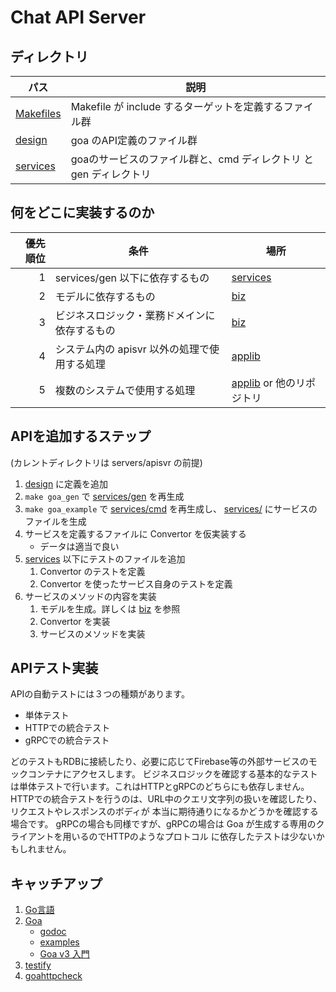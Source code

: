 # Chat API Server

## ディレクトリ

パス     | 説明
--------|------------------
[Makefiles](./Makefiles/) | Makefile が include するターゲットを定義するファイル群
[design](./design)  | goa のAPI定義のファイル群
[services](./services/) | goaのサービスのファイル群と、cmd ディレクトリ と gen ディレクトリ


## 何をどこに実装するのか

優先順位 | 条件  | 場所
------:|---------|--------------
1 | services/gen 以下に依存するもの | [services](./services/)
2 | モデルに依存するもの | [biz](../biz/)
3 | ビジネスロジック・業務ドメインに依存するもの | [biz](../biz/)
4 | システム内の apisvr 以外の処理で使用する処理 | [applib](../applib/)
5 | 複数のシステムで使用する処理 | [applib](../applib) or 他のリポジトリ

## APIを追加するステップ

(カレントディレクトリは servers/apisvr の前提)

1. [design](./design/) に定義を追加
2. `make goa_gen` で [services/gen](./services/gen) を再生成
3. `make goa_example` で [services/cmd](./services/cmd/) を再生成し、 [services/](./services/) にサービスのファイルを生成
4. サービスを定義するファイルに Convertor を仮実装する
    - データは適当で良い
5. [services](./services/) 以下にテストのファイルを追加
    1. Convertor のテストを定義
    2. Convertor を使ったサービス自身のテストを定義
6. サービスのメソッドの内容を実装
    1. モデルを生成。詳しくは [biz](../biz/) を参照
    2. Convertor を実装
    3. サービスのメソッドを実装

## APIテスト実装

APIの自動テストには３つの種類があります。

- 単体テスト
- HTTPでの統合テスト
- gRPCでの統合テスト

どのテストもRDBに接続したり、必要に応じてFirebase等の外部サービスのモックコンテナにアクセスします。
ビジネスロジックを確認する基本的なテストは単体テストで行います。これはHTTPとgRPCのどちらにも依存しません。
HTTPでの統合テストを行うのは、URL中のクエリ文字列の扱いを確認したり、リクエストやレスポンスのボディが
本当に期待通りになるかどうかを確認する場合です。
gRPCの場合も同様ですが、gRPCの場合は Goa が生成する専用のクライアントを用いるのでHTTPのようなプロトコル
に依存したテストは少ないかもしれません。

## キャッチアップ

1. [Go言語](https://go.dev/)
2. [Goa](https://goa.design/)
    - [godoc](https://pkg.go.dev/goa.design/goa/v3)
    - [examples](https://github.com/goadesign/examples)
    - [Goa v3 入門](https://zenn.dev/ikawaha/books/goa-design-v3)
3. [testify](https://github.com/stretchr/testify)
4. [goahttpcheck](https://github.com/ikawaha/goahttpcheck)
